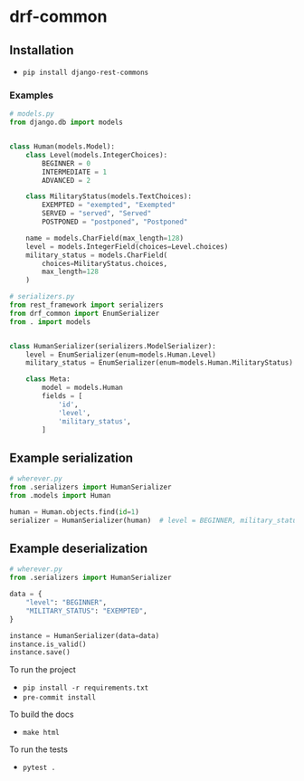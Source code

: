 # drf-common


## Installation

- `pip install django-rest-commons`

### Examples

```python
# models.py
from django.db import models


class Human(models.Model):
    class Level(models.IntegerChoices):
        BEGINNER = 0
        INTERMEDIATE = 1
        ADVANCED = 2

    class MilitaryStatus(models.TextChoices):
        EXEMPTED = "exempted", "Exempted"
        SERVED = "served", "Served"
        POSTPONED = "postponed", "Postponed"

    name = models.CharField(max_length=128)
    level = models.IntegerField(choices=Level.choices)
    military_status = models.CharField(
        choices=MilitaryStatus.choices,
        max_length=128
    )
```

```python
# serializers.py
from rest_framework import serializers
from drf_common import EnumSerializer
from . import models


class HumanSerializer(serializers.ModelSerializer):
    level = EnumSerializer(enum=models.Human.Level)
    military_status = EnumSerializer(enum=models.Human.MilitaryStatus)

    class Meta:
        model = models.Human
        fields = [
            'id',
            'level',
            'military_status',
        ]
```

## Example serialization

```python
# wherever.py
from .serializers import HumanSerializer
from .models import Human

human = Human.objects.find(id=1)
serializer = HumanSerializer(human)  # level = BEGINNER, military_status = EXEMPTED
```

## Example deserialization

```python
# wherever.py
from .serializers import HumanSerializer

data = {
    "level": "BEGINNER",
    "MILITARY_STATUS": "EXEMPTED",
}

instance = HumanSerializer(data=data)
instance.is_valid()
instance.save()
```


To run the project

- `pip install -r requirements.txt`
- `pre-commit install`

To build the docs

- `make html`

To run the tests

- `pytest .`

